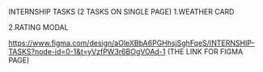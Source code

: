 INTERNSHIP TASKS (2 TASKS ON SINGLE PAGE)
1.WEATHER CARD
     
2.RATING MODAL

https://www.figma.com/design/aOleXBbA6PGHhsjSghFqeS/INTERNSHIP-TASKS?node-id=0-1&t=yVzfPW3r6BOgVOAd-1  (THE LINK FOR FIGMA PAGE)
